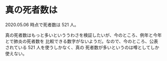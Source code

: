 # 真の死者数は

2020.05.06 時点で死者数は 521 人。

真の死者数はもっと多いといううわさを検証したいが、今のところ、例年と今年とで肺炎の死者数を
比較できる数字がないようだ。なので、今のところ、公表されている 521 人を使うしかなく、真の
死者数が多いというのは噂としてしか使えない。
 
